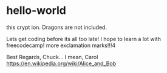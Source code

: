 # hello-world
this crypt ion. Dragons are not included.

Lets get coding before its all too late! I hope to learn a lot with freecodecamp!
more exclamation marks!!!4

Best Regards,
Chuck... I mean, Carol
https://en.wikipedia.org/wiki/Alice_and_Bob
